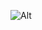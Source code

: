 ﻿![Alt](https://mail.google.com/mail/u/0?ui=2&ik=bc631e1f62&attid=0.1&permmsgid=msg-a:r-622786909620740281&view=fimg&realattid=f_jp5xyz6c0&disp=thd&attbid=ANGjdJ-fMXnx84V6HoU--ld8rJv1GM9VN3XAEP9UkHJfJwzPgevTI3WMCN2SwtrYsWIGa4NYTLwGzMG6X34lsa_Y9fcQII8Uy93Y_BwBo7-NF7oyvz-fd-rjSfQEWRs&ats=2524608000000&sz=w1366-h626=811x456)
